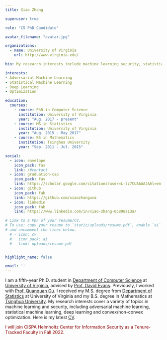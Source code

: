 ```yaml
---
title: Xiao Zhang

superuser: true

role: "CS PhD Candidate"

avatar_filename: "avatar.jpg"

organizations:
  - name: University of Virginia
    url: http://www.virginia.edu/

bio: My research interests include machine learning security, statistical machine learning, deep learning and optimization.

interests: 
- Adversarial Machine Learning
- Statistical Machine Learning
- Deep Learning
- Optimization

education:
  courses:
    - course: PhD in Computer Science
      institution: University of Virginia
      year: "Aug. 2017 - present"
    - course: MS in Statistics
      institution: University of Virginia
      year: "Aug. 2015 - May 2017"
    - course: BS in Mathematics
      institution: Tsinghua University
      year: "Sep. 2011 - Jul. 2015"

social:
  - icon: envelope
    icon_pack: fas
    link: /#contact
  - icon: graduation-cap
    icon_pack: fas
    link: https://scholar.google.com/citations?user=L-lz7CUAAAAJ&hl=en
  - icon: github
    icon_pack: fab
    link: https://github.com/xiaozhanguva
  - icon: linkedin
    icon_pack: fab
    link: https://www.linkedin.com/in/xiao-zhang-05898a13a/

# Link to a PDF of your resume/CV.
# To use: copy your resume to `static/uploads/resume.pdf`, enable `ai` icons in `params.toml`, 
# and uncomment the lines below.
  # - icon: cv
  #   icon_pack: ai
  #   link: uploads/resume.pdf


highlight_name: false

email: ''
---
```


I am a fifth-year Ph.D. student in [Department of Computer Science](https://engineering.virginia.edu/departments/computer-science) at [University of Virginia](http://www.virginia.edu/), advised by [Prof. David Evans](https://www.cs.virginia.edu/~evans/). Previously, I worked with [Prof. Quanquan Gu](https://web.cs.ucla.edu/~qgu/). I received my M.S. degree from [Department of Statistics](https://statistics.as.virginia.edu/) at University of Virginia and my B.S. degree in Mathematics at [Tsinghua University](https://www.tsinghua.edu.cn/). My research interests cover a variety of topics in machine learning and security, including adversarial machine learning, statistical machine learning, deep learning and convex/non-convex optimization. Here is my latest [CV](https://xiao-zhang.net/uploads/resume.pdf). 

<span style="color:darkred">
I will join CISPA Helmholtz Center for Information Security as a Tenure-Tracked Faculty in Fall 2022.
</span>